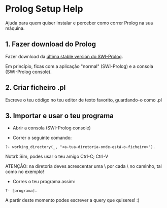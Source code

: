 # Prolog Setup Help

Ajuda para quem quiser instalar e perceber como correr Prolog na sua máquina.

## 1. Fazer download do Prolog

Fazer download da [última stable version do SWI-Prolog](http://www.swi-prolog.org/download/stable).

Em princípio, ficas com a aplicação "normal" (SWI-Prolog) e a consola (SWI-Prolog console).

## 2. Criar ficheiro .pl
 
Escreve o teu código no teu editor de texto favorito, guardando-o como <nome-do-ficheiro>.pl

## 3. Importar e usar o teu programa

- Abrir a consola (SWI-Prolog console)

- Correr o seguinte comando:

```?- working_directory(_, "<a-tua-diretoria-onde-está-o-ficheiro>").```

Nota1: Sim, podes usar o teu amigo Ctrl-C; Ctrl-V

ATENÇÃO: na diretoria deves acrescentar uma \ por cada \ no caminho, tal como no exemplo!

- Corres o teu programa assim:

```?- [programa].```

A partir deste momento podes escrever a query que quiseres! :) 

